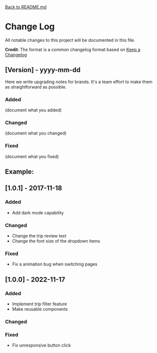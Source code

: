 [Back to README.md](../README.md#change-log)

# Change Log

All notable changes to this project will be documented in this file.

**Credit**: The format is a common changelog format based on [Keep a Changelog](http://keepachangelog.com/)

## [Version] - yyyy-mm-dd

Here we write upgrading notes for brands. It's a team effort to make them as
straightforward as possible.

### Added

(document what you added)

### Changed

(document what you changed)

### Fixed

(document what you fixed)

## Example:

## [1.0.1] - 2017-11-18

### Added

- Add dark mode capability

### Changed

- Change the trip review text
- Change the font size of the dropdown items

### Fixed

- Fix a animation bug when switching pages

## [1.0.0] - 2022-11-17

### Added

- Implement trip filter feature
- Make reusable components

### Changed

### Fixed

- Fix unresponsive button click
